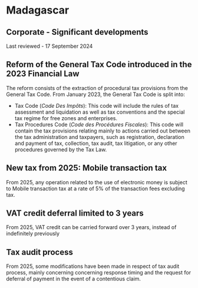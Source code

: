 # Madagascar
## Corporate - Significant developments
Last reviewed - 17 September 2024
## Reform of the General Tax Code introduced in the 2023 Financial Law
The reform consists of the extraction of procedural tax provisions from the General Tax Code. From January 2023, the General Tax Code is split into:
  * Tax Code (_Code Des Impôts_): This code will include the rules of tax assessment and liquidation as well as tax conventions and the special tax regime for free zones and enterprises.
  * Tax Procedures Code (_Code des Procédures Fiscales_): This code will contain the tax provisions relating mainly to actions carried out between the tax administration and taxpayers, such as registration, declaration and payment of tax, collection, tax audit, tax litigation, or any other procedures governed by the Tax Law.


## New tax from 2025: Mobile transaction tax
From 2025, any operation related to the use of electronic money is subject to Mobile transaction tax at a rate of 5% of the transaction fees excluding tax.
## VAT credit deferral limited to 3 years
From 2025, VAT credit can be carried forward over 3 years, instead of indefinitely previously
## Tax audit process
From 2025, some modifications have been made in respect of tax audit process, mainly concerning concerning response timing and the request for deferral of payment in the event of a contentious claim. 
